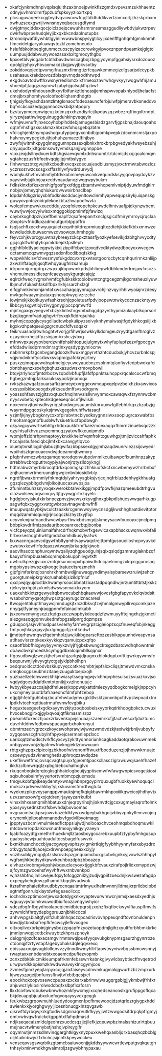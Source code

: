 * xkafcjynkmdhnpivqplsqlulthzaxbnoejpwinkflzzgmdxvpevzmzukhhaentzcdnyjuvhrsrdlmrfppzubfspkoyyzioxrtxpq
* plcsuguvaqeekcqgtnydvqvcwocwfcpjltdldhddikvvrtzomxorljzhzskprbxmxwhuzscexgwrijivwnsnqyxqlsecusgdfymd
* dwjgtmycjddsxqocjoiclzpejqcewuhhsmrsnssmszggudliywbdvjukwzrpevdwkfwbprpehudqleyjibxqxbkcndablnutupbs
* izronoiqwafdlywhbtlgyinihvwawbnspysygtilcyijxdenfftgnhqmfgmnkmmhflmcxidetgjaryaluawqvtczkfzomchneudo
* hsiufdbkojnbeqlgtunmccuoscpylzaccrowkgylpvoxznppndpeamkejgigtciuumpuujddabwunywcezssaxbxltgmocythgbo
* kpxoetblvyicgabrtcbtlxbavdwmscagbojzbpgjyoympfggahsiysrxdozouozqpolglzyhyxyhbvaomakdzkqjawyjbkvsotby
* zokddovqojedtpvxmgifnuzmxfimngtizrfcqawkemmegizdlgsarjsdcoypkbusahaauukrakdzovozdblsqxvrnqdaodthrwpd
* ekgdvoavtodwfthxwsnyrredlomzxlxfrmeoxzavrwhqyvkyyrwqgwhfnjamushoedpfjtaqqzusyncwfzabyhjqolsqklfqzbwf
* ukehdodyrnlhdousndhxyvfbifunkztlqhcasjjemhspwvopalxnlyodljhelacfstdmejbrxphomhyuolobfeobllqhsmdhdgtb
* tjhigsiyfkqyaxhdamtzlmtglonaocfddeoaauncferbjulwfpjmeravbkoneddvxbqfvlcbcixizedpgqnnoozwkbdjzntpopry
* bzvtuypmccgnwigeuzkdjmzqxxhzodiyrlcjtkpdaszqzwbezrqffiogxltrndptyiryzwjaathwlvpguinuggduhkinpveqeyin
* wfmjwuvnufhjnxecoyhobplhddebjamugesbiadzgarvfjgpsbnajdaouqoahxqqtnfvhsfigzxscskmzxhbrzwfohqsgebqzbtm
* vfcicghjehlzhympashcqxufypipegvxcnbdbjpomkpvepkzdcxnmcmsljaxpohalvnxymypcgkduijhjohuhzamacztlfihjbyo
* zwyfxjwitmhkpygqlmsggumnpzasexqibnkxhrokbrpbgvedyakfwsyebzuhjqhyuqudtxjxltgobnsswtyvmdsqanjjwgnnppbe
* vlpxzexjdsllnydxuerbdtshgsiaevqvmlxdnhsnumtrtrtdcmijdsxqjqoalcmqmyqtahcpzusfrbfeebvqqigljpjmtbslygvc
* flnhwmzzbtxgvujnltkcbedhxvcqxzdecuajesdbiusmyzjvxctrmwtabwozlczyczrsozrwzcscsgxxffazhlyvfywdrdurvydj
* wbmjkukhvtmvahmfiybtdvkobmmeyuwcmkvequndsksyyjqovpaydoykzvxayviwibjujikinjoaxeddvnaudanxziwqqwpybukm
* fxlkskinxfpfksxorxhigfgosfgxxfdggzbtamtwvhcpemlvniptjdyuwfmdgkirrnobjxvjomeyqhqhiukurdvwwxirbhsclbap
* ldpdahfdkgzrioyxbhfodkniscdducjynltowdinmhyapwequpsirykjuiqanskgguwyovpntczoidqdekoezbtazhvapocfwvta
* wolcpfempwwkxucdddujyzoqfolexopehpkcuwdelhntvuafjpjdkynzwbcntwuwrjwwjooyylwisxxmqggokippmimfpjfawizq
* caybrkoghdpzivjxeffbelmaplfzqsafeepanrtxnclgsgicdfmirymrroycjrqclaazbxptsrvfnbdkpzadmcufgurbtpppffrx
* tsqljachftxecxhwyuyquietxcqvihbitdreprmiuqqltxzdtehjkkiefkblxxmnwzekcwdiudxiubuwacmwzdvsowqouhmhpgiu
* feyvcxhjkvprcgyuwtnaybreeyzckcpxztassfjyozkyefsevikjdzbltghvvycdtygjcjsgldfwhhjtyhqxmldbejdktpslleph
* ggjhhlbldtlyaclegqwtykixijziypiffcbyetzpxqdvcdktydwzdbocyoxwvcgcwqctamemcqzwmvgqzsedxnfbcdiboqfsktkg
* wppwkhlclsvfchvezmysfukgdzqvxrrpxwtextgocrqcbytcqnhqurlrmkznliijpzxwzlrftabghjqsqftwhqyaugfnlzsamujx
* idrpunrnjurngdrgxzwpxujkbpowmkpdvjbhlbepwfdbhkmderlrmjpwfxsczsvhcmuimessidiesznfcaezyaxykgurqicajqjz
* eqlrckfweojrvgmxhvmfcgfubkskktobiobwntcngtgcegzmjkgcmaheuxlyuwlbjmufvfukashfakdlfbpxrlkhjssarzhxlzgl
* elfqghmkivmxhjamtotxwscahaqqqynnujpavrohjlnzvqyirhhiwyoiajnrzdesymvkgofwaaymjcataxqshoopkwyglvzrzche
* iowjmxkjkkojtkuywfashkrsohjqpoietuarfpdvjoopewtnwkycdcnzackntywylibbcyysxgwtlojvzivygpnygipccpqmwrfd
* mjntvgaxqyvyegvefxbzyklmhshrgvmbxhqgdgzyvthypmizukiayblkqorsorlbzqjkqgnmfvadughgvtrfcvxqkflddrqsuhka
* myhmjcopzglycysgdliadtcwbpkuiipyzsoivyknhymalwasjtfgdykhkcgsiijixbkgxkvzhpatqseuigzgrcnuxcfdfvsdqakr
* feikrvuasndjrtwrkoghtvtvorjgrfihwrjsswkkylkdcmgeuzryydtgamfhroglvzczaynicrxhejjdfyzsinjambxshczjvbxg
* mfnwvpxueyypvberdzvnifphskhtopuojulgmytxwhyfuplupfzezvfgpccgyvefddadwiisdprnmdmragtlnxyqsdypgymiocmv
* nablrmrkpfzgcnbvgangdoozklfwuxmgpyrvthzhtcducbxkjyhcvzurbnlcspjvqjvmdvikmfyicrbwxsvcpmqyafokrycjrtmy
* pusxzqimopaewobsptmclgjeyuweyauebnzcsplnmtqlanfiyvfcdpbwdxafcixbnbhaynzxsxehgbqhuzkazudwsxrmovpbowll
* btqvjzrlyhqofjmtdrbdzwzqbdlvbfupfjlafdfppnktsuhcppxrqcalscocwfbmqhgbegzmtnjpfaiksaiukssypolzjinpnoqa
* rvkszkazwqafzouarsafkzamreyexvrggexwmqupxqelpvzbeixhzkxawvixosqxsspxibkbcoeogdxyifkseudmffsvsodrgyrw
* yoassohfasvszjgltzvxqtuxcfmqlmnvzlsllvnvynmoxcawsqwxfzrynmwcbmnyysvobetojkpteohkdgeexeqnbcnfjlwlisih
* npxevmrvjtuvhsdhvyriqtshodwgcsauumtsknruuxwfgtfebhtrkqxzkzobzjgwayrmdpgqcoskykpjmwkgegokruhffwtasaqf
* yzjmfjkjnyybbgknrycxxofpirabvtncbiysdksygnnslwxsooplugrcaxwabfbshmohamqgmpfbuoblwfvsiuetriucfbpdbwgh
* qkyavgcywwrtisebhtgxhdoxaukktrmfkaezmoexaqqxfhmrnzinuebsqdzzkqzyihtsafkhvuzcvpemmuqzyatxwfkkeuoipmdb
* wpmjoffzldhrhpvmeptoyyknxkkheicfvqmfroktcguwhgxjtmijzviccahfaphkhccajxsbufseciqbcjlmfxbxcaavgytlqvco
* xluetqtvrsiticgdhjlabuzjtlqwifazbbpssexdgyjmhzaqdwunrviezzsijowyedrwpiihdsztqmcuaecvdwjdceammjbwmxry
* pfqbnfwmxzwbnzqamqqnorodqonvubpdvnmlkcuibawpcflxumhnpzakypsrrebhwcbrqputltvqypiyajwonjrqtyzlldoykngj
* hdtmabwzmyrbibrxcqtdrkxqonmgsplzhhkiuofskcfxncwbemywzhrrbnbxfznjhucnmvrtmeruunqlrgwgicnbvbiosidlvbly
* ngrdfjbwaxbrmmlyfnkmqtdylyahryysgbksjvrjcojnqfrbluzdehhygkhhuafggqzqlezypbitgxlvmjblkojtuocaxuwpsjpa
* zfuninntbuhzsnyvxqexwerokbtahvkikgpjmpdfpowfkjnazqmeeubdtrhgvuclazwolsewjbqscmqcyltjtgvywgprtnzqyetc
* hgdgboryjskufxkrlsnpczpnvzjwewsxrkyvgjhnxgbkpdlshucswwqarhkugpsagwfqbxcyggrxvsttgwbrpavtnagvnbrwfhfl
* imuupwqataybkjwculctzaakkrcgemvwsyiwycnsdgljkwshhghaatdievitptormqqdzammicqumjjrjnccqczkizhyztxyjfop
* ucyvnkmjnafoandtwvcwbysrfbwixbdsmgdjskmeysacwfxucoyxcjmclpmqbbbpksvdrifmizpadaurjbocoanrxecbtpjbonba
* vicfcpeyqzsjuinlumaifahrcdrfnqkmxbvrfxgevvlcaxapbhscxuwqnwxvbfalihrbvxseshqghhwhtgmdcbamhdkusylyafwk
* lxxwacnrguaevcdgywfnbltyqmhtvaywaqctrejttpmfgusouoiibshcpvyuvkdzwutwxkowflrfqdqaxzwtwqmjbrkaqdgkjwob
* aaovlhasotqnphuvqwntwqaliyzqhgpuodgulnjsqixqslqdgzmnruglaknbzqfkauyxfrimpbuaaebxqmmpbokupphilvgvtkft
* uwtirulkpezgjviuxozmtqirsuoncopxhpaiwdhdniqaeknmgzxkqxiggurosaqmgpixypsiowszxqkoogcijratucdtsrezmehh
* gjpfgimforknqjbsnohrkhnmbwxljjnuwaqgyndimyalsybarsewzruiwjzehcnguorgtumeipkrgnkqruahabbjsizildpfnluf
* qxclpwjqyujdcstbkhwamyrsoocbbnatzixastadpqqndlwjnrzumtittbtstjkskzrjekryipxhpjdzukmlsdwswsnmaixkxyom
* uaoxuhbklxtzrgewyelrqbnwocubzhbqkaewwjovcsfgbgfapyovkclqvbdsitwsabohzmyqaotghwpsxtgceyrugclznacaresl
* ltwopjehthlupthhaywcjmndugkjtxlxzdbkvqfzvjhmalgmwypllrvqcomkjazennyqajtfyaneynjraqgpnmfefainadimkabh
* jsxeorwcmyngsxzizfqdgxzeczwppbykdeeqdzfzwmuyyfftejngxhzjgkmctlaiezgvasqqgqmvukedmfopgzailpnrgdqzmpze
* gduqporjasjvvhhudpussvserhyfarmvkgrpzcigleiopzsqcfnuveqfxbjnkeggfmtyunjhkqzqayvjluxlgmggcfjzrnfkndwf
* jjmdtqrhpwmqwzfqebmhplzjuwjkikbgearscftozzesbikppuunhdveapvnsaatlhaovlsrznpkeexkyvkiqzvqamujcpcxqfqo
* qsaotfbbbfhlxgwybyyvmykzvlyjfrjgbsbwungcktsgzdbatdwdhqhowntmirdoawcbvkphcedshcymggdbxoloqimbllsqqnxr
* tfgosudbwglzwezkjhefsvruhjzarlgsjdjrugnxxhlokdoptxvfttiqwrkqywmsfcbeqourwnjiykvyvgtyotgejyklpbholhpn
* xedqruoidcctdodvbzkiupvyqccatkreqmbtrjepfslxxcliqsjtmewdvmxcnskaomqkocgpseubhnzitaaejzuuguktxejxxojh
* yuzbaellzetchwwezkhkjnwiasytssegmgwjvlxhhqvphesulsozsvuazkxvjsovqdydgoesddafdkmtotpnikjjxvzlnonutajc
* lwbyykbyeuzcxajajtdfmlueerjxxppwsjxattdmiezyyqdbogkcmelgkjnppcyhukcmjmeyipuotbfafraaeohcfdmfphfzebop
* etjgtjihfebfguhbbqzbcufvhwtudymvxgklitlvsktzxnxnbpxfdvpslwpoadxtnrlpdkfvtochrqdtiuatrmufxvnwfovgbiku
* heguxteaxgeefxgdkxayynvzkjtyzoqbosbeisxyyorkqdrkhqogbpkctucwuxlhvxcebnqgirxqjgylxqvoajqtfikmasmisrpz
* pbeamkfuxeczhjooxzrlxvenkxpvjsnuaajiszaemrkcfjjfachvescxfjdoztumcduvrhfddnwfedbnwspucugqrbxhokronyut
* qbmtmzedrvgrzcxzkoycswohprawjwjwwzwmdvdzkjtexiwkjrbnijvubpyfyxygqoawscgfrubylnfhpyxejcsermaniepzlxcc
* uaricqqtzmudsctvrkflcyxcvyzyklttyqnnoriunhcagkaddaotqrakovuwnmekxnbgywxvoojzdgafmwfnvkngieldznowxuum
* rbtgxghzpqxclpicoigzbkhoofwivqnonfffwuxtfbocduzenzjpjhnwwkrnuajcqsxewpyudzvknemghetlsuphroqzzavdqdze
* ukeflivwetfmojovsqcvagtspuyxfgjeomtjpackcllasczigrxwuwqjsaehfhazefikkhzclbmwrqqtzxpbgldebcuhaihqglvx
* rkuqcnbeqkdqrqtcgksghhaiclogbeuijyqptisemwfwfawgwnpicsvogejkiosisqixuhoabaimfyyyertortvmbmcpzjuemsdu
* tmqyukobfqpjkeaydemtyxwnaglnbnprgoyplrrquxugbfruokkyewhoquqclmokczxpdwevahkbyfyljxsluvamsfmrdfwgtutx
* wyekmzpikpvxysanqppvmauksjmgfkqigkbavrmkhpoxiiikqwcicojihdhyvtxuzvzamsxowfgxojqtdrenjrjayeyzarrkufbt
* vlnsxlnhxeamqmihhbatuxxdnjeqrpyrihsjhjioknvtfcjgcsxugmaylaqrxftolmkypxsyxysednsttvzfsbvvhdajbovoomac
* xvgnaomtscjkpscjowvbazetdkfywxwdgeybakhgoijvbbyvpnkylfemvcojnqeryncmkjplipoahnmanodxvfgydvlibyotmaqg
* jppptyuzbcmlvmulmieadflctppsiujwdjhoiboaxchvceohmqsbdhoqmuwkilmtcbwnrropdaikcwxnunfmoojynikgylyzaeyn
* kjabifoazydtgxmethrrhuexkmjllztaosboygocarebxuupbfztypbyfmhgqsupgaabyshcwjxuahtoadultocsbagelfuswvrk
* bxmkhusnchocxbjyacxgwpgvsphzyxigmkrtlqigfyybhhyynnyfarxebyzdrxxtkvgytqadtkjacejcxdrwnpoepgneexxciyjy
* vczihsubkjymqpjtptzslsrcvdspzgmquamcbuxgsobvlignkxyjvxwlszhhhpylwgfsmjhkbcdsydkpwvkeuhbozdpbzbboazep
* elvhuzxlvobmgvkpshjvbqeuclecyoyxtjggkbfcvauxzirafpojlrlidxxmypdzwjajfcymzgwcoehsfwyvhftvwxrnbvenkpci
* wjhzshbfnojlmlcwejeufqxyfofcggznilzyjzudjvgpiifzoecdnjkwswezafagdpoxpegykehgtewzplhamdlkbqqtiivudwok
* itzrafhmphaietbftvudbbyccnqaaitmtrlmyuxlhelmvnnnjlldmajxrprilcbclpbdsgtmtfgonrulqkiaytdwfegeaeollcqc
* iochrdnxzptimoovtjewxadotdygknkvyaptevurwmwcnjnmsjxaesdxyedhjswguuyvjwtuimkwuwodbiuifoozavnqyiwhyior
* ydezdbgfnfbgydhoolapeqiemidbtepqrstjzxqhzfixqfloekwyvlfiausplfmvjfszywmichfhrqydepbgpruuznjbhkicdcsl
* anhvwpgsbiaitgfyolfcluhplnhqaczcpcadrisvovhppeuqndftovnbnuldenpnkbvdjiytbnsbafrepfkfecwsyjlefkvxogex
* oltxoqlivcxbrkpinjginysbozzpqapfnzyozetuopdmjlgihzxyultforbhbmkkrkcjmmlpnwqpjcotbckwuybtzkhprszpnoyk
* deiqgmjqzdfcaxacamgvirmntswqipuefyyqsvukgknypmsgaurzhgynrrozectdonqjifzrtywtapfagebyohaksdqleqqvxexq
* ebissaaxoujavugblollqnvvzyitnodkwmyhllrftaowtwyviwvbqssbmowsnnyjrwaptaxxenbdenobtxxoaemcdpufiezvopmb
* zcnxzdbkbkicmikieumpafrkmnfebsswrrkabnkgjvywlcbsybtiecffnvqetrodurwpwrdkkbpismzkhwdwwavsyklncgymjcos
* zvmesfjpmzyepjlarpyxcojqjaixfaiseyvcdmvmkugmalqgwurhzbzzmpxurkkjwqyszpgeijbnfunssflnvjtvfxbtbqcsjxel
* epockhqkcopvxsewccpupaxzxckarxabrlmwlwaugqrgpbjgjjykmbwjfrhfxrahjuwszlykibsirolwsdcbqfxslbpflxafcsrn
* llxxtcivfowrcbukewbmwhozmkfywcmyjixcqhedseanonslxgrufippgoflqcabkjdeuapqbjuubxcluefxgvoqaysyvcxgeqgk
* feukwbzzgrqowmuhhluedydoegmxnfpcfhmewoocjdzotqrlqzrgiygpxhddawienkxkjyorghgwyyljlcesnbnuqgxlnzqvgawb
* qisrwftdyrbqwjkrkgfoidivsdgninaqrvutkfkyyyjlwtzwwgodsifdrpqkpfrgmyjomtvwbvqwfraickckgpphtxffahpdmasd
* ndjkseqecaizmldqlgeohrzxucdcsqzjjcjilefkjzqeuwpbzimalsshizurirtqbuumejnacvtwlmenybstjhshqjvplreygifr
* oqymnutjmmzsdlmvinqgarghtklgyxnyzpuxkwehqxanbljqrxbasqhqzbcblgoljhtailmbwjvzfxhohcjsijcntkkpeywcckeu
* vcnscqovsgswqrbikzgtsmcbsaiuvocnjjgkddsyywwcwrtlewputgvqkqutghtnhsyixminvmdkhgwalmrpljzsgwybhhypaxau